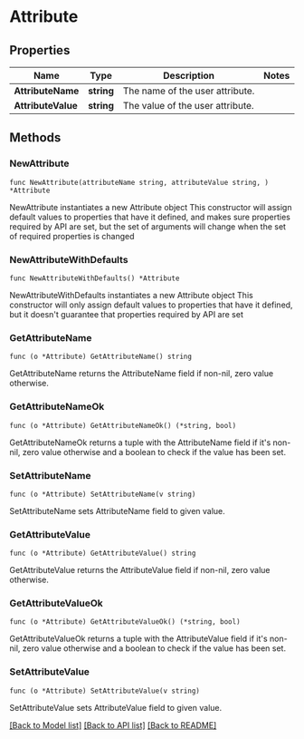 # Attribute

## Properties

Name | Type | Description | Notes
------------ | ------------- | ------------- | -------------
**AttributeName** | **string** | The name of the user attribute. | 
**AttributeValue** | **string** | The value of the user attribute. | 

## Methods

### NewAttribute

`func NewAttribute(attributeName string, attributeValue string, ) *Attribute`

NewAttribute instantiates a new Attribute object
This constructor will assign default values to properties that have it defined,
and makes sure properties required by API are set, but the set of arguments
will change when the set of required properties is changed

### NewAttributeWithDefaults

`func NewAttributeWithDefaults() *Attribute`

NewAttributeWithDefaults instantiates a new Attribute object
This constructor will only assign default values to properties that have it defined,
but it doesn't guarantee that properties required by API are set

### GetAttributeName

`func (o *Attribute) GetAttributeName() string`

GetAttributeName returns the AttributeName field if non-nil, zero value otherwise.

### GetAttributeNameOk

`func (o *Attribute) GetAttributeNameOk() (*string, bool)`

GetAttributeNameOk returns a tuple with the AttributeName field if it's non-nil, zero value otherwise
and a boolean to check if the value has been set.

### SetAttributeName

`func (o *Attribute) SetAttributeName(v string)`

SetAttributeName sets AttributeName field to given value.


### GetAttributeValue

`func (o *Attribute) GetAttributeValue() string`

GetAttributeValue returns the AttributeValue field if non-nil, zero value otherwise.

### GetAttributeValueOk

`func (o *Attribute) GetAttributeValueOk() (*string, bool)`

GetAttributeValueOk returns a tuple with the AttributeValue field if it's non-nil, zero value otherwise
and a boolean to check if the value has been set.

### SetAttributeValue

`func (o *Attribute) SetAttributeValue(v string)`

SetAttributeValue sets AttributeValue field to given value.



[[Back to Model list]](../README.md#documentation-for-models) [[Back to API list]](../README.md#documentation-for-api-endpoints) [[Back to README]](../README.md)


